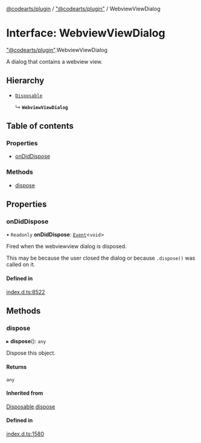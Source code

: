 [@codearts/plugin](../README.md) / ["@codearts/plugin"](../modules/_codearts_plugin_.md) / WebviewViewDialog

# Interface: WebviewViewDialog

["@codearts/plugin"](../modules/_codearts_plugin_.md).WebviewViewDialog

A dialog that contains a webview view.

## Hierarchy

- [`Disposable`](../classes/codearts_plugin_.Disposable.md)

  ↳ **`WebviewViewDialog`**

## Table of contents

### Properties

- [onDidDispose](codearts_plugin_.WebviewViewDialog.md#ondiddispose)

### Methods

- [dispose](codearts_plugin_.WebviewViewDialog.md#dispose)

## Properties

### onDidDispose

• `Readonly` **onDidDispose**: [`Event`](codearts_plugin_.Event.md)<`void`\>

Fired when the webviewview dialog is disposed.

This may be because the user closed the dialog or because `.dispose()` was
called on it.

#### Defined in

[index.d.ts:8522](https://github.com/huaweicloud/cloudide-plugin-api/blob/03b481c/index.d.ts#L8522)

## Methods

### dispose

▸ **dispose**(): `any`

Dispose this object.

#### Returns

`any`

#### Inherited from

[Disposable](../classes/codearts_plugin_.Disposable.md).[dispose](../classes/codearts_plugin_.Disposable.md#dispose)

#### Defined in

[index.d.ts:1580](https://github.com/huaweicloud/cloudide-plugin-api/blob/03b481c/index.d.ts#L1580)
